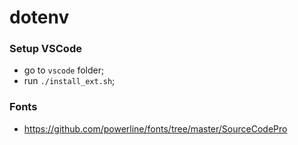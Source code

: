 # dotenv

### Setup VSCode
* go to `vscode` folder;
* run `./install_ext.sh`;

### Fonts
* https://github.com/powerline/fonts/tree/master/SourceCodePro

